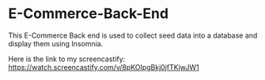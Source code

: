 # E-Commerce-Back-End
This E-Commerce Back end is used to collect seed data into a database and display them using Insomnia.

Here is the link to my screencastify: https://watch.screencastify.com/v/8pKOIpgBkj0jfTKjwJW1